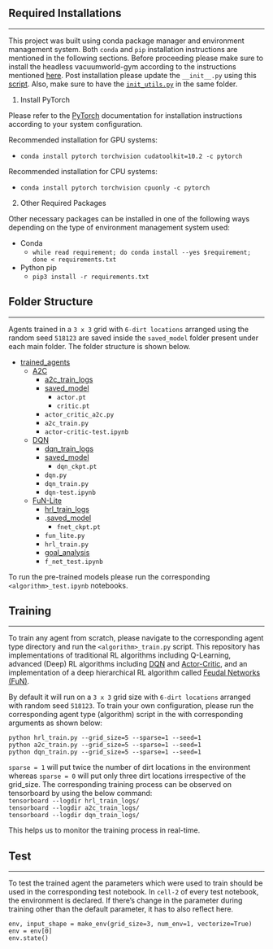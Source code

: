 ## Required Installations
___

This project was built using conda package manager and environment management system. Both `conda` and `pip` installation instructions are mentioned in the following sections.
Before proceeding please make sure to install the headless vacuumworld-gym according to the instructions mentioned [here](https://github.com/sekhar989/vacuumworld-gym#vacuumworld-gym). Post installation please update the `__init__.py` using this [script](https://github.com/sekhar989/vacuumworld-gym/blob/master/vwgym/__init__.py). Also, make sure to have the [`init_utils.py`](https://github.com/sekhar989/vacuumworld-gym/blob/master/vwgym/init_utils.py) in the same folder.

1. Install PyTorch  

Please refer to the [PyTorch](https://pytorch.org/) documentation for installation instructions according to your system configuration.  

Recommended installation for GPU systems:

- `conda install pytorch torchvision cudatoolkit=10.2 -c pytorch`
  
Recommended installation for CPU systems:  
    
- `conda install pytorch torchvision cpuonly -c pytorch`

2. Other Required Packages  

Other necessary packages can be installed in one of the following ways depending on the type of environment management system used:
- Conda
    - `while read requirement; do conda install --yes $requirement; done < requirements.txt`
- Python pip
    - `pip3 install -r requirements.txt`

## Folder Structure
---

Agents trained in a `3 x 3` grid with `6-dirt locations` arranged using the random seed `518123` are saved inside the `saved_model` folder present under each main folder. The folder structure is shown below.

- [trained_agents](https://github.com/sekhar989/vacuumworld-gym/tree/master/trained_agents)
    - [A2C](https://github.com/sekhar989/vacuumworld-gym/tree/master/trained_agents/A2C)  
        - [a2c_train_logs](https://github.com/sekhar989/vacuumworld-gym/tree/master/trained_agents/A2C/a2c_train_logs)  
        - [saved_model](https://github.com/sekhar989/vacuumworld-gym/tree/master/trained_agents/A2C/saved_model)  
            - `actor.pt`  
            - `critic.pt`  
        - `actor_critic_a2c.py`  
        - `a2c_train.py`
        - `actor-critic-test.ipynb`
    - [DQN](https://github.com/sekhar989/vacuumworld-gym/tree/master/trained_agents/DQN)
        - [dqn_train_logs](https://github.com/sekhar989/vacuumworld-gym/tree/master/trained_agents/DQN/dqn_train_logs)
        - [saved_model](https://github.com/sekhar989/vacuumworld-gym/tree/master/trained_agents/DQN/saved_model)
            - `dqn_ckpt.pt`
        - `dqn.py`
        - `dqn_train.py`
        - `dqn-test.ipynb`
    - [FuN-Lite](https://github.com/sekhar989/vacuumworld-gym/tree/master/trained_agents/FuN-Lite)
        - [hrl_train_logs](https://github.com/sekhar989/vacuumworld-gym/tree/master/trained_agents/FuN-Lite/hrl_train_logs)
        - .[saved_model](https://github.com/sekhar989/vacuumworld-gym/tree/master/trained_agents/FuN-Lite/saved_model)
            - `fnet_ckpt.pt`
        - `fun_lite.py`
        - `hrl_train.py`
        - [goal_analysis](https://github.com/sekhar989/vacuumworld-gym/tree/master/trained_agents/FuN-Lite/goal_analysis)
        - `f_net_test.ipynb`
        
To run the pre-trained models please run the corresponding `<algorithm>_test.ipynb` notebooks.

## Training
---

To train any agent from scratch, please navigate to the corresponding agent type directory and run the `<algorithm>_train.py` script. This repository has implementations of traditional RL algorithms including Q-Learning, advanced (Deep) RL algorithms including [DQN](https://arxiv.org/abs/1312.5602) and [Actor-Critic](https://arxiv.org/abs/1602.01783), and an implementation of a deep hierarchical RL algorithm called [Feudal Networks (FuN)](https://arxiv.org/abs/1703.01161).

By default it will run on a `3 x 3` grid size with `6-dirt locations` arranged with random seed `518123`. To train your own configuration, please run the corresponding agent type (algorithm) script in the with corresponding arguments as shown below:

`python hrl_train.py --grid_size=5 --sparse=1 --seed=1`  
`python a2c_train.py --grid_size=5 --sparse=1 --seed=1`  
`python dqn_train.py --grid_size=5 --sparse=1 --seed=1`

`sparse = 1` will put twice the number of dirt locations in the environment whereas `sparse = 0` will put only three dirt locations irrespective of the grid_size. The corresponding training process can be observed on tensorboard by using the below command:  
`tensorboard --logdir hrl_train_logs/`  
`tensorboard --logdir a2c_train_logs/`  
`tensorboard --logdir dqn_train_logs/`  

This helps us to monitor the training process in real-time.

## Test
---

To test the trained agent the parameters which were used to train should be used in the corresponding test notebook. In `cell-2` of every test notebook, the environment is declared. If there’s change in the parameter during training other than the default parameter, it has to also reflect here.

`env, input_shape = make_env(grid_size=3, num_env=1, vectorize=True)`   
`env = env[0]`  
`env.state()`  
